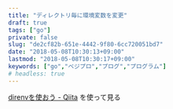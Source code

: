 ```yaml
---
title: "ディレクトリ毎に環境変数を変更"
draft: true
tags: ["go"]
private: false
slug: "de2cf82b-651e-4442-9f80-6cc720051bd7"
date: "2018-05-08T10:30:13+09:00"
lastmod: "2018-05-08T10:30:17+09:00"
keywords: ["go","ベジプロ","プログ","プログラム"]
# headless: true
---
```


[direnvを使おう - Qiita](https://qiita.com/kompiro/items/5fc46089247a56243a62)
を使って見る
